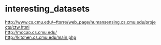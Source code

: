 # interesting_datasets

http://www.cs.cmu.edu/~ftorre/web_page/humansensing.cs.cmu.edu/projects/ctw.html    
http://mocap.cs.cmu.edu/    
http://kitchen.cs.cmu.edu/main.php    
